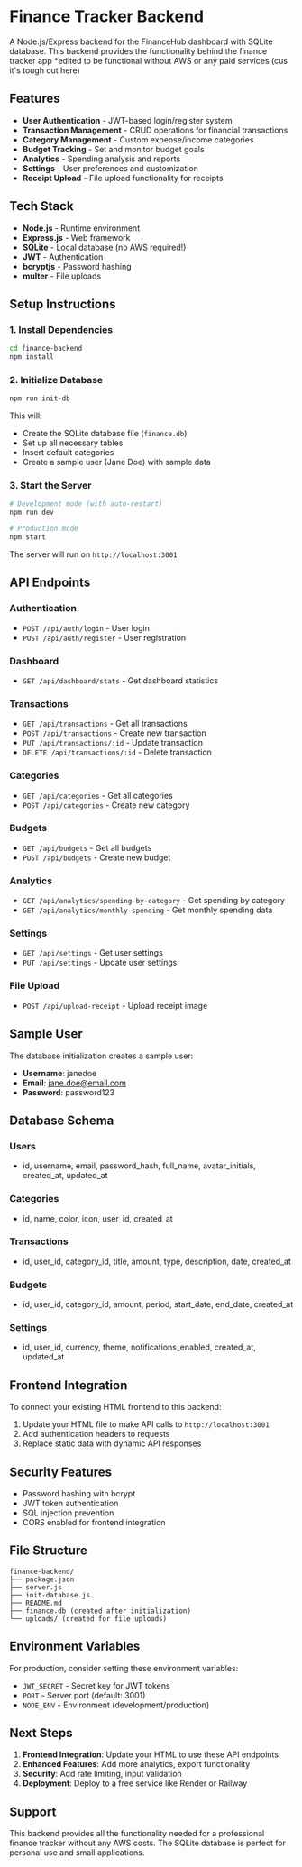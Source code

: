 # Finance Tracker Backend

A Node.js/Express backend for the FinanceHub dashboard with SQLite database. This backend provides the functionality behind the finance tracker app *edited to be functional without AWS or any paid services (cus it's tough out here)

## Features

- **User Authentication** - JWT-based login/register system
- **Transaction Management** - CRUD operations for financial transactions
- **Category Management** - Custom expense/income categories
- **Budget Tracking** - Set and monitor budget goals
- **Analytics** - Spending analysis and reports
- **Settings** - User preferences and customization
- **Receipt Upload** - File upload functionality for receipts

## Tech Stack

- **Node.js** - Runtime environment
- **Express.js** - Web framework
- **SQLite** - Local database (no AWS required!)
- **JWT** - Authentication
- **bcryptjs** - Password hashing
- **multer** - File uploads

## Setup Instructions

### 1. Install Dependencies

```bash
cd finance-backend
npm install
```

### 2. Initialize Database

```bash
npm run init-db
```

This will:
- Create the SQLite database file (`finance.db`)
- Set up all necessary tables
- Insert default categories
- Create a sample user (Jane Doe) with sample data

### 3. Start the Server

```bash
# Development mode (with auto-restart)
npm run dev

# Production mode
npm start
```

The server will run on `http://localhost:3001`

## API Endpoints

### Authentication

- `POST /api/auth/login` - User login
- `POST /api/auth/register` - User registration

### Dashboard

- `GET /api/dashboard/stats` - Get dashboard statistics

### Transactions

- `GET /api/transactions` - Get all transactions
- `POST /api/transactions` - Create new transaction
- `PUT /api/transactions/:id` - Update transaction
- `DELETE /api/transactions/:id` - Delete transaction

### Categories

- `GET /api/categories` - Get all categories
- `POST /api/categories` - Create new category

### Budgets

- `GET /api/budgets` - Get all budgets
- `POST /api/budgets` - Create new budget

### Analytics

- `GET /api/analytics/spending-by-category` - Get spending by category
- `GET /api/analytics/monthly-spending` - Get monthly spending data

### Settings

- `GET /api/settings` - Get user settings
- `PUT /api/settings` - Update user settings

### File Upload

- `POST /api/upload-receipt` - Upload receipt image

## Sample User

The database initialization creates a sample user:

- **Username**: janedoe
- **Email**: jane.doe@email.com
- **Password**: password123

## Database Schema

### Users
- id, username, email, password_hash, full_name, avatar_initials, created_at, updated_at

### Categories
- id, name, color, icon, user_id, created_at

### Transactions
- id, user_id, category_id, title, amount, type, description, date, created_at

### Budgets
- id, user_id, category_id, amount, period, start_date, end_date, created_at

### Settings
- id, user_id, currency, theme, notifications_enabled, created_at, updated_at

## Frontend Integration

To connect your existing HTML frontend to this backend:

1. Update your HTML file to make API calls to `http://localhost:3001`
2. Add authentication headers to requests
3. Replace static data with dynamic API responses

## Security Features

- Password hashing with bcrypt
- JWT token authentication
- SQL injection prevention
- CORS enabled for frontend integration

## File Structure

```
finance-backend/
├── package.json
├── server.js
├── init-database.js
├── README.md
├── finance.db (created after initialization)
└── uploads/ (created for file uploads)
```

## Environment Variables

For production, consider setting these environment variables:

- `JWT_SECRET` - Secret key for JWT tokens
- `PORT` - Server port (default: 3001)
- `NODE_ENV` - Environment (development/production)

## Next Steps

1. **Frontend Integration**: Update your HTML to use these API endpoints
2. **Enhanced Features**: Add more analytics, export functionality
3. **Security**: Add rate limiting, input validation
4. **Deployment**: Deploy to a free service like Render or Railway

## Support

This backend provides all the functionality needed for a professional finance tracker without any AWS costs. The SQLite database is perfect for personal use and small applications. 